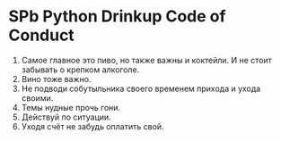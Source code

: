 # SPb Python Drinkup Code of Conduct

1. Самое главное это пиво, но также важны и коктейли. И не стоит забывать о крепком алкоголе.
2. Вино тоже важно. 
3. Не подводи собутыльника своего временем прихода и ухода своими.
4. Темы нудные прочь гони.
6. Действуй по ситуации.
7. Уходя счёт не забудь оплатить свой.
